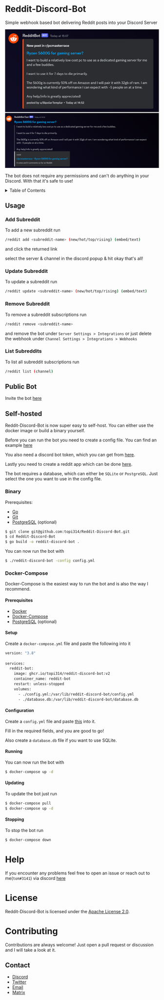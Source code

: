 # Reddit-Discord-Bot

Simple webhook based bot delivering Reddit posts into your Discord Server

<img src=".github/embed-preview.png" alt="embed reddit post">
<img src=".github/text-preview.png" alt="text reddit post">

The bot does not require any permissions and can't do anything in your Discord. With that it's safe to use!

<details>
<summary>Table of Contents</summary>

- [Usage](#usage)
	- [Add Subreddit](#add-subreddit)
	- [Remove Subreddit](#remove-subreddit)
	- [List Subreddits](#list-subreddits)
- [Public Bot](#public-bot)
- [Self-hosted](#self-hosted)
	- [Binary](#binary)
	- [Docker-Compose](#docker-compose)
- [Help](#help)
- [License](#license)
- [Contributing](#contributing)
- [Contact](#contact)

</details>

## Usage

### Add Subreddit

To add a new subreddit run

```bash
/reddit add <subreddit-name> (new/hot/top/rising) (embed/text)
```

and click the returned link

select the server & channel in the discord popup & hit okay that's all!

### Update Subreddit

To update a subreddit run

```bash
/reddit update <subreddit-name> (new/hot/top/rising) (embed/text)
```

### Remove Subreddit

To remove a subreddit subscriptions run

```bash
/reddit remove <subreddit-name>
```

and remove the bot under `Server Settings > Integrations` or just delete the webhook under `Channel Settings > Integrations > Webhooks`

### List Subreddits

To list all subreddit subscriptions run

```bash
/reddit list (channel)
```

## Public Bot

Invite the bot [here](https://discord.com/oauth2/authorize?client_id=846396249241288796&scope=applications.commands)

## Self-hosted

Reddit-Discord-Bot is now super easy to self-host. You can either use the docker image or build a binary yourself.

Before you can run the bot you need to create a config file. You can find an example [here](/config.example.yml)

You also need a discord bot token, which you can get from [here](https://discord.com/developers/applications).

Lastly you need to create a reddit app which can be done [here](https://www.reddit.com/prefs/apps/).

The bot requires a database, which can either be `SQLite` or `PostgreSQL`. Just select the one you want to use in the config file.

### Binary

Prerequisites:

- [Go](https://golang.org/doc/install)
- [Git](https://git-scm.com/downloads)
- [PostgreSQL](https://www.postgresql.org/download/) (optional)

```bash
$ git clone git@github.com:topi314/Reddit-Discord-Bot.git
$ cd Reddit-Discord-Bot
$ go build -o reddit-discord-bot .
```

You can now run the bot with

```bash
$ ./reddit-discord-bot -config config.yml
```

### Docker-Compose

Docker-Compose is the easiest way to run the bot and is also the way I recommend.

#### Prerequisites

- [Docker](https://docs.docker.com/get-docker/)
- [Docker-Compose](https://docs.docker.com/compose/install/)
- [PostgreSQL](https://www.postgresql.org/download/) (optional)

#### Setup

Create a `docker-compose.yml` file and paste the following into it

```bash
version: "3.8"

services:
  reddit-bot:
    image: ghcr.io/topi314/reddit-discord-bot:v2
    container_name: reddit-bot
    restart: unless-stopped
    volumes:
      - ./config.yml:/var/lib/reddit-discord-bot/config.yml
      - ./database.db:/var/lib/reddit-discord-bot/database.db
```

#### Configuration

Create a `config.yml` file and paste [this](/config.example.yml) into it.

Fill in the required fields, and you are good to go!

Also create a `database.db` file if you want to use SQLite.

#### Running

You can now run the bot with

```bash
$ docker-compose up -d
```

#### Updating

To update the bot just run

```bash
$ docker-compose pull
$ docker-compose up -d
```

#### Stopping

To stop the bot run

```bash
$ docker-compose down
```

# Help

If you encounter any problems feel free to open an issue or reach out to me(`toπ#3141`) via discord [here](https://discord.gg/RKM92xXu4Y)

# License

Reddit-Discord-Bot is licensed under the [Apache License 2.0](/LICENSE).

# Contributing

Contributions are always welcome! Just open a pull request or discussion and I will take a look at it.

## Contact

- [Discord](https://discord.gg/sD3ABd5)
- [Twitter](https://twitter.com/topi314)
- [Email](mailto:git@topi.wtf)
- [Matrix](https://matrix.to/#/@topi:topi.wtf)